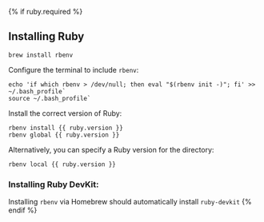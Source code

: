 {% if ruby.required %}

## Installing Ruby

~~~
brew install rbenv
~~~

Configure the terminal to include `rbenv`:

~~~
echo 'if which rbenv > /dev/null; then eval "$(rbenv init -)"; fi' >> ~/.bash_profile`
source ~/.bash_profile`
~~~

Install the correct version of Ruby:

~~~
rbenv install {{ ruby.version }}
rbenv global {{ ruby.version }}
~~~

Alternatively, you can specify a Ruby version for the directory:

~~~
rbenv local {{ ruby.version }}
~~~

### Installing Ruby DevKit:

Installing `rbenv` via Homebrew should automatically install `ruby-devkit`
{% endif %}
